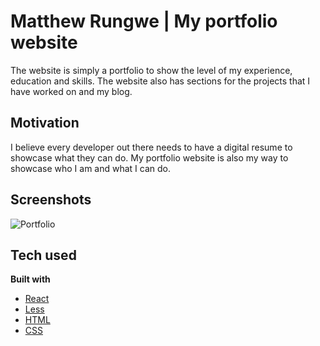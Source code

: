 # Matthew Rungwe | My portfolio website

The website is simply a portfolio to show the level of my experience, education and skills. The website also has sections for the projects that I have worked on and my blog.

## Motivation

I believe every developer out there needs to have a digital resume to showcase what they can do. My portfolio website is also my way to showcase who I am and what I can do.

## Screenshots

![Portfolio ](https://i.imgur.com/JO7bdaP.png)

## Tech used

**Built with**

* [React]()
* [Less]()
* [HTML]()
* [CSS]()